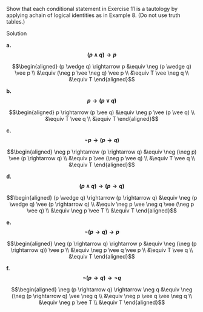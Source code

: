 Show that each conditional statement in Exercise 11 is a tautology by applying achain of logical identities as in Example 8. (Do not use truth tables.)

Solution

**a. $$(p \wedge q) \rightarrow p$$**

$$\begin{aligned}
(p \wedge q) \rightarrow p 
&\equiv \neg (p \wedge q) \vee p \\
&\equiv (\neg p \vee \neg q) \vee p \\
&\equiv T \vee \neg q \\ 
&\equiv T \end{aligned}$$

**b. $$p \rightarrow (p \vee q)$$**

$$\begin{aligned}
p \rightarrow (p \vee q) 
&\equiv \neg p \vee (p \vee q) \\
&\equiv T \vee q \\
&\equiv T \end{aligned}$$

**c. $$\neg p \rightarrow (p \rightarrow q)$$**

$$\begin{aligned}
\neg p \rightarrow (p \rightarrow q) 
&\equiv \neg (\neg p) \vee (p \rightarrow q) \\
&\equiv p \vee (\neg p \vee q) \\
&\equiv T \vee q \\
&\equiv T \end{aligned}$$

**d. $$(p \wedge q) \rightarrow (p \rightarrow q)$$**

$$\begin{aligned}
(p \wedge q) \rightarrow (p \rightarrow q) 
&\equiv \neg (p \wedge q) \vee (p \rightarrow q) \\
&\equiv \neg p \vee \neg q \vee (\neg p \vee q) \\
&\equiv \neg p \vee T \\
&\equiv T \end{aligned}$$

**e. $$\neg (p \rightarrow q) \rightarrow p$$**

$$\begin{aligned}
\neg (p \rightarrow q) \rightarrow p 
&\equiv \neg (\neg (p \rightarrow q)) \vee p \\
&\equiv \neg p \vee q \vee p \\
&\equiv T \vee q \\
&\equiv T \end{aligned}$$

**f. $$\neg (p \rightarrow q) \rightarrow \neg q$$**

$$\begin{aligned}
\neg (p \rightarrow q) \rightarrow \neg q 
&\equiv \neg (\neg (p \rightarrow q) \vee \neg q \\
&\equiv \neg p \vee q \vee \neg q \\
&\equiv \neg p \vee T \\
&\equiv T \end{aligned}$$